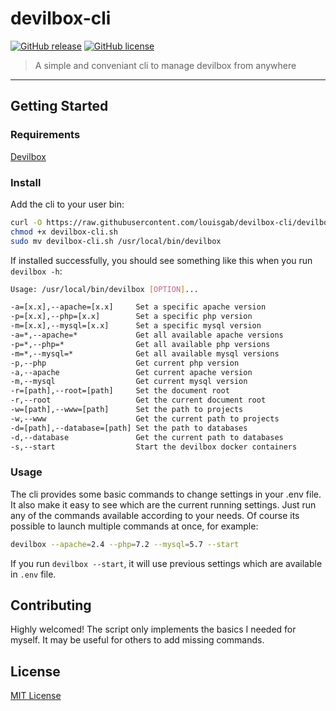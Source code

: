 # devilbox-cli
[![GitHub release](https://img.shields.io/github/tag/louisgab/devilbox-cli.svg?style=flat-square)](https://github.com/louisgab/devilbox-cli/releases/) [![GitHub license](https://img.shields.io/github/license/louisgab/devilbox-cli.svg?style=flat-square)](https://github.com/louisgab/devilbox-cli/blob/master/LICENSE)
> A simple and conveniant cli to manage devilbox from anywhere

---

## Getting Started

### Requirements
[Devilbox](https://github.com/cytopia/devilbox#quick-start)

### Install
Add the cli to your user bin:
```sh
curl -O https://raw.githubusercontent.com/louisgab/devilbox-cli/devilbox-cli.sh
chmod +x devilbox-cli.sh
sudo mv devilbox-cli.sh /usr/local/bin/devilbox
```
If installed successfully, you should see something like this when you run `devilbox -h`:
```sh
Usage: /usr/local/bin/devilbox [OPTION]...

-a=[x.x],--apache=[x.x]     Set a specific apache version
-p=[x.x],--php=[x.x]        Set a specific php version
-m=[x.x],--mysql=[x.x]      Set a specific mysql version
-a=*,--apache=*             Get all available apache versions
-p=*,--php=*                Get all available php versions
-m=*,--mysql=*              Get all available mysql versions
-p,--php                    Get current php version
-a,--apache                 Get current apache version
-m,--mysql                  Get current mysql version
-r=[path],--root=[path]     Set the document root
-r,--root                   Get the current document root
-w=[path],--www=[path]      Set the path to projects
-w,--www                    Get the current path to projects
-d=[path],--database=[path] Set the path to databases
-d,--database               Get the current path to databases
-s,--start                  Start the devilbox docker containers
```

### Usage

The cli provides some basic commands to change settings in your .env file. It also make it easy to see which are the current running settings. Just run any of the commands available according to your needs. Of course its possible to launch multiple commands at once, for example:
```sh
devilbox --apache=2.4 --php=7.2 --mysql=5.7 --start
```
If you run `devilbox --start`, it will use previous settings which are available in `.env` file.

## Contributing
Highly welcomed! The script only implements the basics I needed for myself. It may be useful for others to add missing commands.

## License
[MIT License](LICENSE.md)
